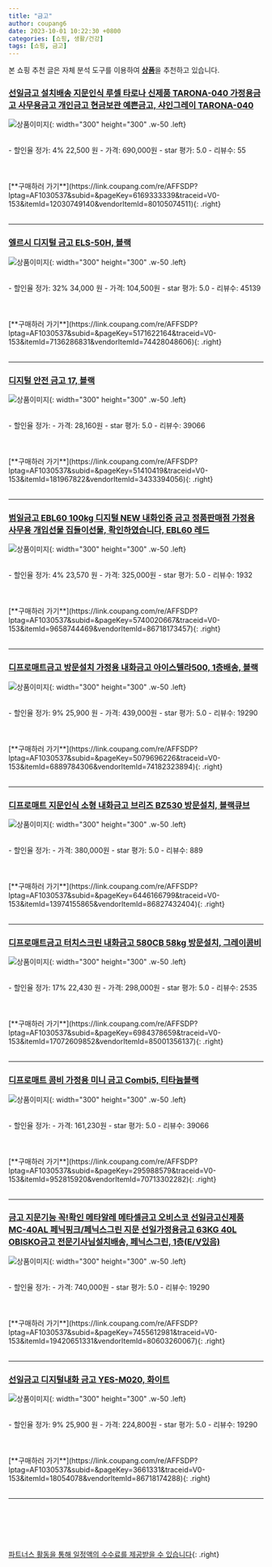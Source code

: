 ```yaml
---
title: "금고"
author: coupang6
date: 2023-10-01 10:22:30 +0800
categories: [쇼핑, 생활/건강]
tags: [쇼핑, 금고]
---
```


본 쇼핑 추천 글은 자체 분석 도구를 이용하여 [**상품**](https://link.coupang.com/a/bao1ui)을 추천하고 있습니다.

### [선일금고 설치배송 지문인식 루셀 타로나 신제품 TARONA-040 가정용금고 사무용금고 개인금고 현금보관 예쁜금고, 샤인그레이 TARONA-040](https://link.coupang.com/re/AFFSDP?lptag=AF1030537&subid=&pageKey=6169333339&traceid=V0-153&itemId=12030749140&vendorItemId=80105074511)

![상품이미지](https://thumbnail6.coupangcdn.com/thumbnails/remote/230x230ex/image/vendor_inventory/c46f/64e3a8c2987489c16de4a11738181b001cacf8d3475fc579a02f49de41a3.jpg){: width="300" height="300" .w-50 .left}


<br>
- 할인율 정가: 4%  22,500   원
- 가격: 690,000원
- star 평가: 5.0
- 리뷰수: 55
<br>
<br>
<br>
<br>
[**구매하러 가기**](https://link.coupang.com/re/AFFSDP?lptag=AF1030537&subid=&pageKey=6169333339&traceid=V0-153&itemId=12030749140&vendorItemId=80105074511){: .right}
<br>
<br>

---

### [엘르시 디지털 금고 ELS-50H, 블랙](https://link.coupang.com/re/AFFSDP?lptag=AF1030537&subid=&pageKey=5171622164&traceid=V0-153&itemId=7136286831&vendorItemId=74428048606)

![상품이미지](https://thumbnail7.coupangcdn.com/thumbnails/remote/230x230ex/image/retail/images/229874205092909-80ad42c5-0cbd-44c1-9934-5d2b8d683b3d.jpg){: width="300" height="300" .w-50 .left}


<br>
- 할인율 정가: 32%  34,000   원
- 가격: 104,500원
- star 평가: 5.0
- 리뷰수: 45139
<br>
<br>
<br>
<br>
[**구매하러 가기**](https://link.coupang.com/re/AFFSDP?lptag=AF1030537&subid=&pageKey=5171622164&traceid=V0-153&itemId=7136286831&vendorItemId=74428048606){: .right}
<br>
<br>

---

### [디지털 안전 금고 17, 블랙](https://link.coupang.com/re/AFFSDP?lptag=AF1030537&subid=&pageKey=51410419&traceid=V0-153&itemId=181967822&vendorItemId=3433394056)

![상품이미지](https://thumbnail6.coupangcdn.com/thumbnails/remote/230x230ex/image/product/image/vendoritem/2019/01/31/3433394056/f74b29b3-94c3-4774-8df1-adeaed55090e.jpg){: width="300" height="300" .w-50 .left}


<br>
- 할인율 정가: 
- 가격: 28,160원
- star 평가: 5.0
- 리뷰수: 39066
<br>
<br>
<br>
<br>
[**구매하러 가기**](https://link.coupang.com/re/AFFSDP?lptag=AF1030537&subid=&pageKey=51410419&traceid=V0-153&itemId=181967822&vendorItemId=3433394056){: .right}
<br>
<br>

---

### [범일금고 EBL60 100kg 디지털 NEW 내화인증 금고 정품판매점 가정용 사무용 개입선물 집들이선물, 확인하였습니다, EBL60 레드](https://link.coupang.com/re/AFFSDP?lptag=AF1030537&subid=&pageKey=5740020667&traceid=V0-153&itemId=9658744469&vendorItemId=86718173457)

![상품이미지](https://thumbnail8.coupangcdn.com/thumbnails/remote/230x230ex/image/vendor_inventory/0bd8/43667e72a646ecf4ba43eaa2cda2639da7ae6cb250ac043580ae40165b08.jpg){: width="300" height="300" .w-50 .left}


<br>
- 할인율 정가: 4%  23,570   원
- 가격: 325,000원
- star 평가: 5.0
- 리뷰수: 1932
<br>
<br>
<br>
<br>
[**구매하러 가기**](https://link.coupang.com/re/AFFSDP?lptag=AF1030537&subid=&pageKey=5740020667&traceid=V0-153&itemId=9658744469&vendorItemId=86718173457){: .right}
<br>
<br>

---

### [디프로매트금고 방문설치 가정용 내화금고 아이스텔라500, 1층배송, 블랙](https://link.coupang.com/re/AFFSDP?lptag=AF1030537&subid=&pageKey=5079696226&traceid=V0-153&itemId=6889784306&vendorItemId=74182323894)

![상품이미지](https://thumbnail9.coupangcdn.com/thumbnails/remote/230x230ex/image/vendor_inventory/ff58/edbc2a41d39964caddb30277f8c9989f6d5a577b3c290b7c1dd1c2e53ae2.jpg){: width="300" height="300" .w-50 .left}


<br>
- 할인율 정가: 9%  25,900   원
- 가격: 439,000원
- star 평가: 5.0
- 리뷰수: 19290
<br>
<br>
<br>
<br>
[**구매하러 가기**](https://link.coupang.com/re/AFFSDP?lptag=AF1030537&subid=&pageKey=5079696226&traceid=V0-153&itemId=6889784306&vendorItemId=74182323894){: .right}
<br>
<br>

---

### [디프로매트 지문인식 소형 내화금고 브리즈 BZ530 방문설치, 블랙큐브](https://link.coupang.com/re/AFFSDP?lptag=AF1030537&subid=&pageKey=6446166799&traceid=V0-153&itemId=13974155865&vendorItemId=86827432404)

![상품이미지](https://thumbnail9.coupangcdn.com/thumbnails/remote/230x230ex/image/retail/images/664859650907613-6053ae92-e3cf-45df-b8a8-6ceca775768f.jpg){: width="300" height="300" .w-50 .left}


<br>
- 할인율 정가: 
- 가격: 380,000원
- star 평가: 5.0
- 리뷰수: 889
<br>
<br>
<br>
<br>
[**구매하러 가기**](https://link.coupang.com/re/AFFSDP?lptag=AF1030537&subid=&pageKey=6446166799&traceid=V0-153&itemId=13974155865&vendorItemId=86827432404){: .right}
<br>
<br>

---

### [디프로매트금고 터치스크린 내화금고 580CB 58kg 방문설치, 그레이콤비](https://link.coupang.com/re/AFFSDP?lptag=AF1030537&subid=&pageKey=6984378659&traceid=V0-153&itemId=17072609852&vendorItemId=85001356137)

![상품이미지](https://thumbnail9.coupangcdn.com/thumbnails/remote/230x230ex/image/retail/images/2972575900258313-6bae27e4-27ce-4e06-b091-baa35fbf3138.jpg){: width="300" height="300" .w-50 .left}


<br>
- 할인율 정가: 17%  22,430   원
- 가격: 298,000원
- star 평가: 5.0
- 리뷰수: 2535
<br>
<br>
<br>
<br>
[**구매하러 가기**](https://link.coupang.com/re/AFFSDP?lptag=AF1030537&subid=&pageKey=6984378659&traceid=V0-153&itemId=17072609852&vendorItemId=85001356137){: .right}
<br>
<br>

---

### [디프로매트 콤비 가정용 미니 금고 Combi5, 티타늄블랙](https://link.coupang.com/re/AFFSDP?lptag=AF1030537&subid=&pageKey=295988579&traceid=V0-153&itemId=952815920&vendorItemId=70713302282)

![상품이미지](https://thumbnail9.coupangcdn.com/thumbnails/remote/230x230ex/image/retail/images/2020/05/08/15/8/3c36b538-b94a-4cf3-9199-917ba842de70.jpg){: width="300" height="300" .w-50 .left}


<br>
- 할인율 정가: 
- 가격: 161,230원
- star 평가: 5.0
- 리뷰수: 39066
<br>
<br>
<br>
<br>
[**구매하러 가기**](https://link.coupang.com/re/AFFSDP?lptag=AF1030537&subid=&pageKey=295988579&traceid=V0-153&itemId=952815920&vendorItemId=70713302282){: .right}
<br>
<br>

---

### [금고 지문기능 꼭!확인 메타알레 메타셀금고 오비스코 선일금고신제품 MC-40AL 페닉핑크/페닉스그린 지문 선일가정용금고 63KG 40L OBISKO금고 전문기사님설치배송, 페닉스그린, 1층(E/V있음)](https://link.coupang.com/re/AFFSDP?lptag=AF1030537&subid=&pageKey=7455612981&traceid=V0-153&itemId=19420651331&vendorItemId=80603260067)

![상품이미지](https://thumbnail9.coupangcdn.com/thumbnails/remote/230x230ex/image/vendor_inventory/14d7/f039c0f23e697110927cc8d572dd0ea231c5fc9e6efc67970c2b96bccf79.png){: width="300" height="300" .w-50 .left}


<br>
- 할인율 정가: 
- 가격: 740,000원
- star 평가: 5.0
- 리뷰수: 19290
<br>
<br>
<br>
<br>
[**구매하러 가기**](https://link.coupang.com/re/AFFSDP?lptag=AF1030537&subid=&pageKey=7455612981&traceid=V0-153&itemId=19420651331&vendorItemId=80603260067){: .right}
<br>
<br>

---

### [선일금고 디지털내화 금고 YES-M020, 화이트](https://link.coupang.com/re/AFFSDP?lptag=AF1030537&subid=&pageKey=3661331&traceid=V0-153&itemId=18054078&vendorItemId=86718174288)

![상품이미지](https://thumbnail8.coupangcdn.com/thumbnails/remote/230x230ex/image/vendor_inventory/b195/6779629bf0b1e921b53305dc7dc1468fa676a7afd4b86813bc4237583a5e.jpg){: width="300" height="300" .w-50 .left}


<br>
- 할인율 정가: 9%  25,900   원
- 가격: 224,800원
- star 평가: 5.0
- 리뷰수: 19290
<br>
<br>
<br>
<br>
[**구매하러 가기**](https://link.coupang.com/re/AFFSDP?lptag=AF1030537&subid=&pageKey=3661331&traceid=V0-153&itemId=18054078&vendorItemId=86718174288){: .right}
<br>
<br>

---
<br><br><br><br><br> [파트너스 활동을 통해 일정액의 수수료를 제공받을 수 있습니다](https://link.coupang.com/a/bao1ui){: .right}